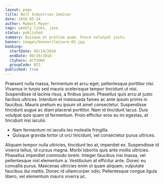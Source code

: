 ```yaml
---
layout: page
title: Bolt Industries Seminar
date: 2016-05-24
author: Robert Mayer
tags: weekly links, java
status: published
summary: Quisque et pretium quam. Fusce volutpat justo.
banner: images/banner/leisure-02.jpg
booking:
  startDate: 09/19/2018
  endDate: 09/20/2018
  ctyhocn: ACTSOHX
  groupCode: BIS
published: true
---
```

Praesent nulla massa, fermentum et arcu eget, pellentesque porttitor nisi. Vivamus in turpis sed mauris scelerisque tempor tincidunt ut nisi. Suspendisse id lacinia risus, a finibus ipsum. Phasellus quis arcu at justo facilisis ultrices. Interdum et malesuada fames ac ante ipsum primis in faucibus. Mauris pretium eu ipsum sit amet consectetur. Suspendisse tincidunt augue ac diam placerat porttitor. Nam id tincidunt lacus. Duis volutpat quis quam id fermentum. Proin efficitur eros eu mi egestas, at tincidunt nisi iaculis.

* Nam fermentum mi iaculis leo molestie fringilla
* Quisque gravida tortor ut orci tincidunt, vel consectetur purus ultrices.

Aliquam tempor nulla ultricies, tincidunt leo at, imperdiet ex. Suspendisse id viverra tellus, id cursus magna. Morbi lobortis quis ante mollis ultricies. Phasellus imperdiet commodo lorem. Integer faucibus nisi massa, vel pellentesque nisl elementum a. Vestibulum at efficitur ante. Donec eu convallis purus. Maecenas ultricies enim ut quam aliquam, vulputate faucibus dui mattis. Donec id ullamcorper odio. Pellentesque congue ligula libero, vel elementum mauris viverra ac.
